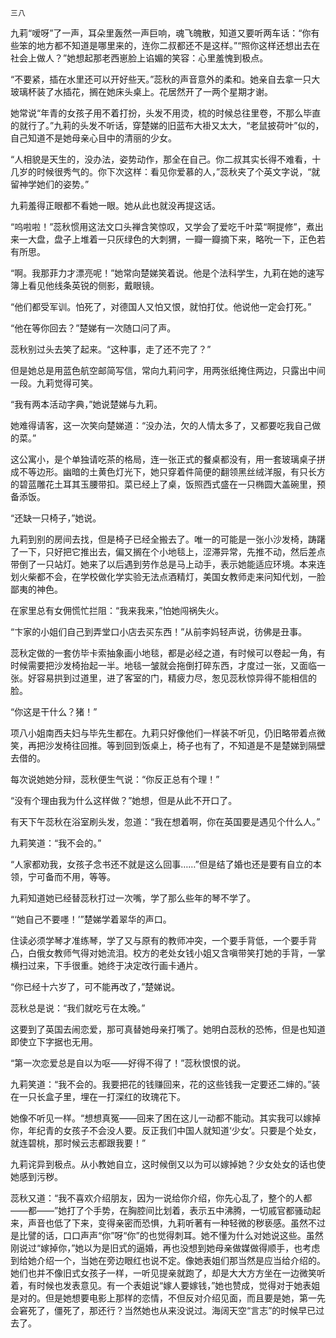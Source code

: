     三八 

   九莉“嗳呀”了一声，耳朵里轰然一声巨响，魂飞魄散，知道又要听两车话：“你有些笨的地方都不知道是哪里来的，连你二叔都还不是这样。”“照你这样还想出去在社会上做人？”她想起那老西崽脸上谄媚的笑容：心里羞愧到极点。

   “不要紧，插在水里还可以开好些天。”蕊秋的声音意外的柔和。她亲自去拿一只大玻璃杯装了水插花，搁在她床头桌上。花居然开了一两个星期才谢。

   她常说“年青的女孩子用不着打扮，头发不用烫，梳的时候总往里卷，不那么毕直的就行了。”九莉的头发不听话，穿楚娣的旧蓝布大褂又太大，“老鼠披荷叶”似的，自己知道不是她母亲心目中的清丽的少女。

   “人相貌是天生的，没办法，姿势动作，那全在自己。你二叔其实长得不难看，十几岁的时候很秀气的。你下次这样：看见你爱慕的人，”蕊秋夹了个英文字说，“就留神学她们的姿势。”

   九莉羞得正眼都不看她一眼。她从此也就没再提这话。

   “呜啦啦！”蕊秋惯用这法文口头禅含笑惊叹，又学会了爱吃千叶菜“啊提修”，煮出来一大盘，盘子上堆着一只灰绿色的大刺猬，一瓣一瓣摘下来，略吮一下，正色若有所思。

   “啊。我那菲力才漂亮呢！”她常向楚娣笑着说。他是个法科学生，九莉在她的速写簿上看见他线条英锐的侧影，戴眼镜。

   “他们都受军训。怕死了，对德国人又怕又恨，就怕打仗。他说他一定会打死。”

   “他在等你回去？”楚娣有一次随口问了声。

   蕊秋别过头去笑了起来。“这种事，走了还不完了？”

   但是她总是用蓝色航空邮简写信，常向九莉问字，用两张纸掩住两边，只露出中间一段。九莉觉得可笑。

   “我有两本活动字典，”她说楚娣与九莉。

   她难得请客，这一次笑向楚娣道：“没办法，欠的人情太多了，又都要吃我自己做的菜。”

   这公寓小，是个单独请吃茶的格局，连一张正式的餐桌都没有，用一套玻璃桌子拼成不等边形。幽暗的土黄色灯光下，她只穿着件简便的翻领黑丝绒洋服，有只长方的碧蓝雕花土耳其玉腰带扣。菜已经上了桌，饭照西式盛在一只椭圆大盖碗里，预备添饭。

   “还缺一只椅子，”她说。

   九莉到别的房间去找，但是椅子已经全搬去了。唯一的可能是一张小沙发椅，踌躇了一下，只好把它推出去，偏又搁在个小地毯上，涩滞异常，先推不动，然后差点带倒了一只站灯。她来了以后遇到劳作总是马上动手，表示她能适应环境。本来连划火柴都不会，在学校做化学实验无法点酒精灯，美国女教师走来问知代划，一脸鄙夷的神色。

   在家里总有女佣慌忙拦阻：“我来我来，”怕她闯祸失火。

   “卞家的小姐们自己到弄堂口小店去买东西！”从前李妈轻声说，彷佛是丑事。

   蕊秋定做的一套仿毕卡索抽象画小地毯，都是必经之道，有时候可以卷起一角，有时候需要把沙发椅抬起一半。地毯一皱就会拖倒打碎东西，才度过一张，又面临一张。好容易拱到过道里，进了客室的门，精疲力尽，怱见蕊秋惊异得不能相信的脸。

   “你这是干什么？猪！”

   项八小姐南西夫妇与毕先生都在。九莉只好像他们一样装不听见，仍旧略带着点微笑，再把沙发椅往回推。等到回到饭桌上，椅子也有了，不知道是不是楚娣到隔壁去借的。

   每次说她她分辩，蕊秋便生气说：“你反正总有个理！”

   “没有个理由我为什么这样做？”她想，但是从此不开口了。

   有天下午蕊秋在浴室刷头发，忽道：“我在想着啊，你在英国要是遇见个什么人。”

   九莉笑道：“我不会的。”

   “人家都劝我，女孩子念书还不就是这么回事……”但是结了婚也还是要有自立的本领，宁可备而不用，等等。

   九莉知道她已经替蕊秋打过一次嘴，学了那么些年的琴不学了。

   “‘她自己不要嚜！’”楚娣学着翠华的声口。

   住读必须学琴才准练琴，学了又与原有的教师冲突，一个要手背低，一个要手背凸，白俄女教师气得对她流泪。校方的老处女钱小姐又含嗔带笑打她的手背，一掌横扫过来，下手很重。她终于决定改行画卡通片。

   “你已经十六岁了，可不能再改了，”楚娣说。

   蕊秋总是说：“我们就吃亏在太晚。”

   这要到了英国去闹恋爱，那可真替她母亲打嘴了。她明白蕊秋的恐怖，但是也知道即使立下字据也无用。

   “第一次恋爱总是自以为呕——好得不得了！”蕊秋恨恨的说。

   九莉笑道：“我不会的。我要把花的钱赚回来，花的这些钱我一定要还二婶的。”装在一只长盒子里，埋在一打深红的玫瑰花下。

   她像不听见一样。“想想真冤——回来了困在这儿一动都不能动。其实我可以嫁掉你，年纪青的女孩子不会没人要。反正我们中国人就知道‘少女’。只要是个处女，就连碧桃，那时候云志都跟我要！”

   九莉诧异到极点。从小教她自立，这时候倒又以为可以嫁掉她？少女处女的话也使她感到污秽。

   蕊秋又道：“我不喜欢介绍朋友，因为一说给你介绍，你先心乱了，整个的人都——都——”她打了个手势，在胸腔间比划着，表示五中沸腾，一切戚官都骚动起来，声音也低了下来，变得亲密而恐惧，九莉听著有一种轻微的秽亵感。虽然不过是比譬的话，口口声声“你”呀“你”的也觉得刺耳。她不懂为什么对她说这些。虽然刚说过“嫁掉你，”她以为是旧式的逼婚，再也没想到她母亲做媒做得顺手，也考虑到给她介绍一个，当她在旁边眼红也说不定。像她表姐们那当然是应当给介绍的。她们也并不像旧式女孩子一样，一听见提亲就跑了，却是大大方方坐在一边微笑听着，有时候也发表意见。有一个表姐说“嫁人要嫁钱，”她也赞成，觉得对于她表姐是对的。但是她想要电影上那样的恋情，不但反对介绍见面，而且要是她，第一先会窘死了，僵死了，那还行？当然她也从来没说过。海阔天空“言志”的时候早已过去了。

